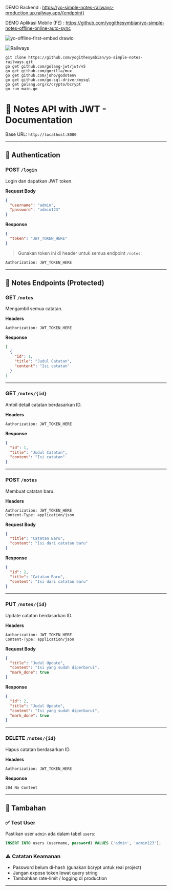DEMO Backend : https://yo-simple-notes-railways-production.up.railway.app/{endpoint}

DEMO Aplikasi Mobile (FE) : https://github.com/yogithesymbian/yo-simple-notes-offline-online-auto-sync

![yo-offline-first-embed drawio](https://github.com/user-attachments/assets/286bd25e-9f9b-426b-b444-1011951a742a)

![Railways](https://github.com/user-attachments/assets/7c8c705e-d78e-4759-bc8c-f10fcc71c56c)


```
git clone https://github.com/yogithesymbian/yo-simple-notes-railways.git
go get github.com/golang-jwt/jwt/v5
go get github.com/gorilla/mux
go get github.com/joho/godotenv
go get github.com/go-sql-driver/mysql
go get golang.org/x/crypto/bcrypt
go run main.go
```

# 📘 Notes API with JWT - Documentation

Base URL: `http://localhost:8080`

---

## 🔐 Authentication

### POST `/login`

Login dan dapatkan JWT token.

**Request Body**

```json
{
  "username": "admin",
  "password": "admin123"
}
```

**Response**

```json
{
  "token": "JWT_TOKEN_HERE"
}
```

> Gunakan token ini di header untuk semua endpoint `/notes`:

```
Authorization: JWT_TOKEN_HERE
```

---

## 📒 Notes Endpoints (Protected)

### GET `/notes`

Mengambil semua catatan.

**Headers**

```
Authorization: JWT_TOKEN_HERE
```

**Response**

```json
[
  {
    "id": 1,
    "title": "Judul Catatan",
    "content": "Isi catatan"
  }
]
```

---

### GET `/notes/{id}`

Ambil detail catatan berdasarkan ID.

**Headers**

```
Authorization: JWT_TOKEN_HERE
```

**Response**

```json
{
  "id": 1,
  "title": "Judul Catatan",
  "content": "Isi catatan"
}
```

---

### POST `/notes`

Membuat catatan baru.

**Headers**

```
Authorization: JWT_TOKEN_HERE
Content-Type: application/json
```

**Request Body**

```json
{
  "title": "Catatan Baru",
  "content": "Isi dari catatan baru"
}
```

**Response**

```json
{
  "id": 2,
  "title": "Catatan Baru",
  "content": "Isi dari catatan baru"
}
```

---

### PUT `/notes/{id}`

Update catatan berdasarkan ID.

**Headers**

```
Authorization: JWT_TOKEN_HERE
Content-Type: application/json
```

**Request Body**

```json
{
  "title": "Judul Update",
  "content": "Isi yang sudah diperbarui",
  "mark_done": true
}
```

**Response**

```json
{
  "id": 2,
  "title": "Judul Update",
  "content": "Isi yang sudah diperbarui",
  "mark_done": true
}
```

---

### DELETE `/notes/{id}`

Hapus catatan berdasarkan ID.

**Headers**

```
Authorization: JWT_TOKEN_HERE
```

**Response**

```
204 No Content
```

---

## 📝 Tambahan

### ✅ Test User

Pastikan user `admin` ada dalam tabel `users`:

```sql
INSERT INTO users (username, password) VALUES ('admin', 'admin123');
```

### ⚠️ Catatan Keamanan

- Password belum di-hash (gunakan bcrypt untuk real project)
- Jangan expose token lewat query string
- Tambahkan rate-limit / logging di production

---

```

```
